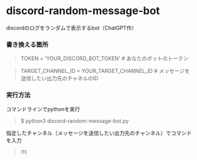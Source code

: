 # discord-random-message-bot
discordのログをランダムで表示するbot（ChatGPT作）

### 書き換える箇所
> TOKEN = 'YOUR_DISCORD_BOT_TOKEN'  # あなたのボットのトークン

> TARGET_CHANNEL_ID = YOUR_TARGET_CHANNEL_ID  # メッセージを送信したい出力先のチャネルのID

### 実行方法
コマンドラインでpythonを実行
> $ python3 discord-random-message-bot.py

指定したチャンネル（メッセージを送信したい出力先のチャンネル）でコマンドを入力
> !11
